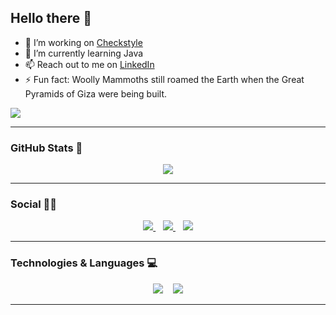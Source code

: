 ## Hello there 👋

- 🔭 I’m working on [Checkstyle](https://github.com/checkstyle/checkstyle)
- 🌱 I’m currently learning Java
- 📫 Reach out to me on [LinkedIn](https://www.linkedin.com/in/bossever)
- ⚡ Fun fact: Woolly Mammoths still roamed the Earth when the Great Pyramids of Giza were being built.

![](https://komarev.com/ghpvc/?username=bossever&color=blue&style=flat-square)

______________________________________________________________________

### GitHub Stats 💯

<p align="center">
  <a href="#">
    <img src="https://github-readme-stats.vercel.app/api?username=bossever&show_icons=true&theme=dark&count_private=true&hide=stars&hide_border=true&include_all_commits=true&hide_rank=true&custom_title=bossever's+GitHub+stats"/>
  </a>
</p>

______________________________________________________________________

### Social 👨👩

<p align="center">
  <a href="mailto:ashusachan01@gmail.com">
    <img src="https://img.shields.io/badge/Gmail-D14836?style=for-the-badge&logo=gmail&logoColor=white" />
  </a> &nbsp;&nbsp;
  <a href="https://www.linkedin.com/in/bossever/">
    <img src="https://img.shields.io/badge/LinkedIn-0077B5?style=for-the-badge&logo=linkedin&logoColor=white" />
  </a> &nbsp;&nbsp;
  <a href="https://www.instagram.com/_bossever_/">
    <img src="https://img.shields.io/badge/Instagram-E4405F?style=for-the-badge&logo=instagram&logoColor=white" />
  </a>  
</p>

______________________________________________________________________

### Technologies & Languages 💻
<p align="center">
    <img src="https://img.shields.io/badge/Java-ED8B00?style=for-the-badge&logo=java&logoColor=white" /> &nbsp;&nbsp;
    <!--  <img src="https://img.shields.io/badge/Markdown-000000?style=for-the-badge&logo=markdown&logoColor=white" /> &nbsp;&nbsp;  -->
  	<img src="https://img.shields.io/badge/Linux-FCC624?style=for-the-badge&logo=linux&logoColor=black" />
</p>

______________________________________________________________________

<!-- ![Top Langs](https://github-readme-stats.vercel.app/api/top-langs/?username=bossever&layout=compact)  -->
